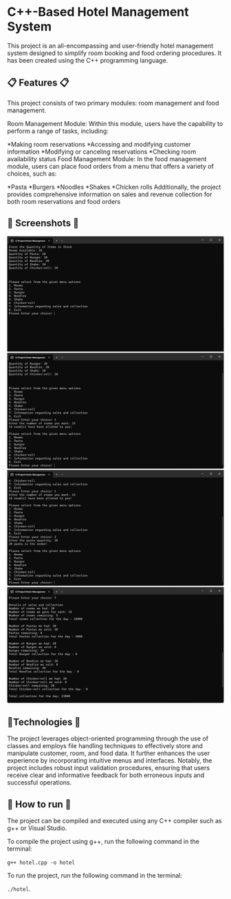 #  C++-Based Hotel Management System 
This project is an all-encompassing and user-friendly hotel management system designed to simplify room booking and food ordering procedures. It has been created using the C++ programming language.

## 📋 Features 📋
This project consists of two primary modules: room management and food management.

Room Management Module: Within this module, users have the capability to perform a range of tasks, including:

*Making room reservations
*Accessing and modifying customer information
*Modifying or canceling reservations
*Checking room availability status
Food Management Module: In the food management module, users can place food orders from a menu that offers a variety of choices, such as:

*Pasta
*Burgers
*Noodles
*Shakes
*Chicken rolls
Additionally, the project provides comprehensive information on sales and revenue collection for both room reservations and food orders
## 📸 Screenshots 📸
![Alt text](image.png)
![Alt text](image-1.png)
![Alt text](image-2.png)
![Alt text](image-3.png)
## 🎰Technologies 🎰
The project leverages object-oriented programming through the use of classes and employs file handling techniques to effectively store and manipulate customer, room, and food data. It further enhances the user experience by incorporating intuitive menus and interfaces. Notably, the project includes robust input validation procedures, ensuring that users receive clear and informative feedback for both erroneous inputs and successful operations.

## 🚀 How to run 🚀
The project can be compiled and executed using any C++ compiler such as g++ or Visual Studio.

To compile the project using g++, run the following command in the terminal:

`g++ hotel.cpp -o hotel`

To run the project, run the following command in the terminal:

`./hotel`.
